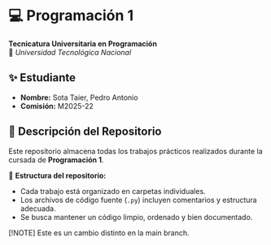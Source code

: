 # 💻 Programación 1

**Tecnicatura Universitaria en Programación**  
📍 _Universidad Tecnológica Nacional_

## ✨ Estudiante

- **Nombre:** Sota Taier, Pedro Antonio
- **Comisión:** M2025-22

## 📂 Descripción del Repositorio

Este repositorio almacena todas los trabajos prácticos realizados durante la cursada de **Programación 1**.

📌 **Estructura del repositorio:**

- Cada trabajo está organizado en carpetas individuales.
- Los archivos de código fuente (`.py`) incluyen comentarios y estructura adecuada.
- Se busca mantener un código limpio, ordenado y bien documentado.

[!NOTE]
Este es un cambio distinto en la main branch.
